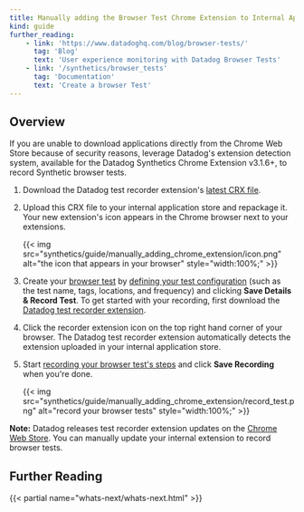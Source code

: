```yaml
---
title: Manually adding the Browser Test Chrome Extension to Internal Applications Stores
kind: guide
further_reading:
    - link: 'https://www.datadoghq.com/blog/browser-tests/'
      tag: 'Blog'
      text: 'User experience monitoring with Datadog Browser Tests'
    - link: '/synthetics/browser_tests'
      tag: 'Documentation'
      text: 'Create a browser Test'
---
```


## Overview

If you are unable to download applications directly from the Chrome Web Store because of security reasons, leverage Datadog's extension detection system, available for the Datadog Synthetics Chrome Extension v3.1.6+, to record Synthetic browser tests.

1. Download the Datadog test recorder extension's [latest CRX file][1].
2. Upload this CRX file to your internal application store and repackage it. Your new extension's icon appears in the Chrome browser next to your extensions.
  
   {{< img src="synthetics/guide/manually_adding_chrome_extension/icon.png" alt="the icon that appears in your browser" style="width:100%;" >}}

3. Create your [browser test][2] by [defining your test configuration][3] (such as the test name, tags, locations, and frequency) and clicking **Save Details & Record Test**. To get started with your recording, first download the [Datadog test recorder extension][4].
4. Click the recorder extension icon on the top right hand corner of your browser. The Datadog test recorder extension automatically detects the extension uploaded in your internal application store.
5. Start [recording your browser test's steps][5] and click **Save Recording** when you're done. 
  
   {{< img src="synthetics/guide/manually_adding_chrome_extension/record_test.png" alt="record your browser tests" style="width:100%;" >}}

**Note:** Datadog releases test recorder extension updates on the [Chrome Web Store][4]. You can manually update your internal extension to record browser tests.

## Further Reading

{{< partial name="whats-next/whats-next.html" >}}

[1]: https://github.com/DataDog/synthetics-browser-extension
[2]: https://app.datadoghq.com/synthetics/browser/create
[3]: /synthetics/browser_tests/#configuration
[4]: https://chrome.google.com/webstore/detail/datadog-test-recorder/kkbncfpddhdmkfmalecgnphegacgejoa?hl=en
[5]: /synthetics/browser_tests/#record-test
